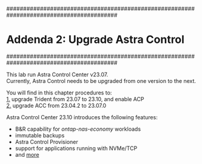 #########################################################################################
# Addenda 2: Upgrade Astra Control
#########################################################################################

This lab run Astra Control Center v23.07.  
Currently, Astra Control needs to be upgraded from one version to the next.  

You will find in this chapter procedures to:  
[1.](1_Upgrade_Trident) upgrade Trident from 23.07 to 23.10, and enable ACP  
[2.](2_Upgrade_23.07_to_23.10) upgrade ACC from 23.04.2 to 23.07.0  

Astra Control Center 23.10 introduces the following features:  
- B&R capability for _ontap-nas-economy_ workloads
- immutable backups  
- Astra Control Provisioner
- support for applications running with NVMe/TCP  
- and [more](https://docs.netapp.com/us-en/astra-control-center/release-notes/whats-new.html#7-november-2023-23-10-0)   
